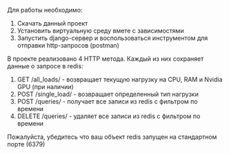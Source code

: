 Для работы необходимо:

1. Скачать данный проект
2. Установить виртуальную среду вмете с зависимостями
3. Запустить django-сервер и воспользоваться инструментом для отправки http-запросов (postman)

В проекте реализовано 4 HTTP метода. Каждый из них сохраняет данные о запросе в redis:

1. GET /all_loads/ - возвращает текущую нагрузку на CPU, RAM и Nvidia GPU (при наличии)
2. POST /single_load/ - возвращает определенный тип нагрузки
3. POST /queries/ - получает все записи из redis с фильтром по времени
4. DELETE /queries/ - удаляет все записи из redis с фильтром по времени

Пожалуйста, убедитесь что ваш объект redis запущен на стандартном порте (6379)

